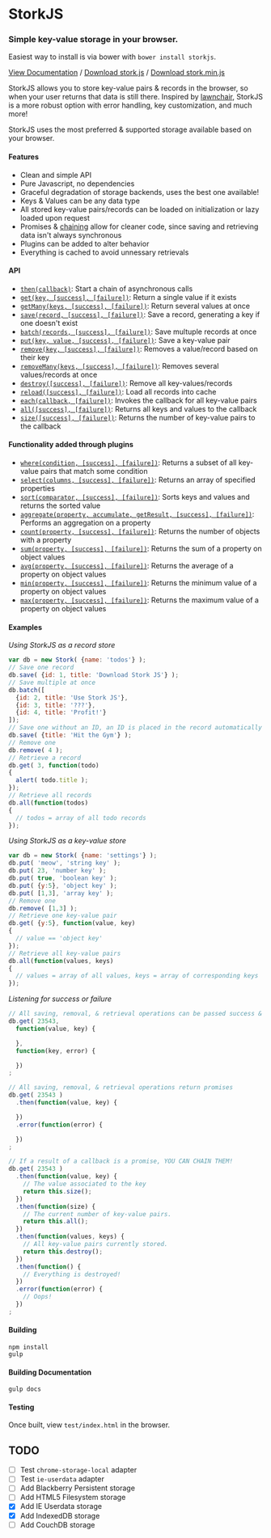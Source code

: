 # StorkJS
### Simple key-value storage in your browser. 

Easiest way to install is via bower with `bower install storkjs`.

[View Documentation](http://clickermonkey.github.io/storkjs) /
[Download stork.js](https://raw.githubusercontent.com/ClickerMonkey/storkjs/master/build/stork.js) /
[Download stork.min.js](https://raw.githubusercontent.com/ClickerMonkey/storkjs/master/build/stork.min.js)

StorkJS allows you to store key-value pairs & records in the browser, so when your user returns that data is still there.
Inspired by [lawnchair](http://brian.io/lawnchair/), StorkJS is a more robust option with error handling, key customization, and much more!

StorkJS uses the most preferred & supported storage available based on your browser.

#### Features
- Clean and simple API
- Pure Javascript, no dependencies
- Graceful degradation of storage backends, uses the best one available!
- Keys & Values can be any data type
- All stored key-value pairs/records can be loaded on initialization or lazy loaded upon request
- Promises & [chaining](#chainingExample) allow for cleaner code, since saving and retrieving data
   isn't always synchronous
- Plugins can be added to alter behavior
- Everything is cached to avoid unnessary retrievals

#### API
- [`then(callback)`](http://clickermonkey.github.io/storkjs/Stork#then): Start a chain of asynchronous calls
- [`get(key, [success], [failure])`](http://clickermonkey.github.io/storkjs/Stork#get): Return a single value if it exists
- [`getMany(keys, [success], [failure])`](http://clickermonkey.github.io/storkjs/Stork#getMany): Return several values at once
- [`save(record, [success], [failure])`](http://clickermonkey.github.io/storkjs/Stork#save): Save a record, generating a key if one doesn't exist
- [`batch(records, [success], [failure])`](http://clickermonkey.github.io/storkjs/Stork#batch): Save multuple records at once
- [`put(key, value, [success], [failure])`](http://clickermonkey.github.io/storkjs/Stork#put): Save a key-value pair
- [`remove(key, [success], [failure])`](http://clickermonkey.github.io/storkjs/Stork#remove): Removes a value/record based on their key
- [`removeMany(keys, [success], [failure])`](http://clickermonkey.github.io/storkjs/Stork#removeMany): Removes several values/records at once
- [`destroy([success], [failure])`](http://clickermonkey.github.io/storkjs/Stork#destroy): Remove all key-values/records
- [`reload([success], [failure])`](http://clickermonkey.github.io/storkjs/Stork#reload): Load all records into cache
- [`each(callback, [failure])`](http://clickermonkey.github.io/storkjs/Stork#each): Invokes the callback for all key-value pairs
- [`all([success], [failure])`](http://clickermonkey.github.io/storkjs/Stork#all): Returns all keys and values to the callback
- [`size([success], [failure])`](http://clickermonkey.github.io/storkjs/Stork#size): Returns the number of key-value pairs to the callback

#### Functionality added through plugins
- [`where(condition, [success], [failure])`](http://clickermonkey.github.io/storkjs/Stork#where): Returns a subset of all key-value pairs that match some condition
- [`select(columns, [success], [failure])`](https://clickermonkey.github.io/storkjs/Stork#select): Returns an array of specified properties
- [`sort(comparator, [success], [failure])`](https://clickermonkey.github.io/storkjs/Stork#sort): Sorts keys and values and returns the sorted value
- [`aggregate(property, accumulate, getResult, [success], [failure])`](https://clickermonkey.github.io/storkjs/Stork#aggregate): Performs an aggregation on a property
- [`count(property, [success], [failure])`](https://clickermonkey.github.io/storkjs/Stork#count): Returns the number of objects with a property
- [`sum(property, [success], [failure])`](https://clickermonkey.github.io/storkjs/Stork#sum): Returns the sum of a property on object values
- [`avg(property, [success], [failure])`](https://clickermonkey.github.io/storkjs/Stork#avg): Returns the average of a property on object values
- [`min(property, [success], [failure])`](https://clickermonkey.github.io/storkjs/Stork#min): Returns the minimum value of a property on object values
- [`max(property, [success], [failure])`](https://clickermonkey.github.io/storkjs/Stork#max): Returns the maximum value of a property on object values

#### Examples
*Using StorkJS as a record store*

```javascript
var db = new Stork( {name: 'todos'} );
// Save one record
db.save( {id: 1, title: 'Download Stork JS'} );
// Save multiple at once
db.batch([
  {id: 2, title: 'Use Stork JS'},
  {id: 3, title: '???'},
  {id: 4, title: 'Profit!'}
]);
// Save one without an ID, an ID is placed in the record automatically
db.save( {title: 'Hit the Gym'} );
// Remove one
db.remove( 4 );
// Retrieve a record
db.get( 3, function(todo) 
{
  alert( todo.title );
});
// Retrieve all records
db.all(function(todos) 
{
  // todos = array of all todo records
});
```

*Using StorkJS as a key-value store*
```javascript
var db = new Stork( {name: 'settings'} );
db.put( 'meow', 'string key' );
db.put( 23, 'number key' );
db.put( true, 'boolean key' );
db.put( {y:5}, 'object key' );
db.put( [1,3], 'array key' );
// Remove one
db.remove( [1,3] );
// Retrieve one key-value pair
db.get( {y:5}, function(value, key)
{
  // value == 'object key'
});
// Retrieve all key-value pairs
db.all(function(values, keys)
{
  // values = array of all values, keys = array of corresponding keys
});
```

<span id="chainingExample"></span>
*Listening for success or failure*
```javascript
// All saving, removal, & retrieval operations can be passed success & failure callbacks
db.get( 23543,
  function(value, key) {

  },
  function(key, error) {

  })
;

// All saving, removal, & retrieval operations return promises
db.get( 23543 )
  .then(function(value, key) {

  })
  .error(function(error) {

  })
;

// If a result of a callback is a promise, YOU CAN CHAIN THEM!
db.get( 23543 )
  .then(function(value, key) {
    // The value associated to the key
    return this.size();
  })
  .then(function(size) {
    // The current number of key-value pairs.
    return this.all();
  })
  .then(function(values, keys) {
    // All key-value pairs currently stored.
    return this.destroy();
  })
  .then(function() {
    // Everything is destroyed!
  })
  .error(function(error) {
    // Oops!
  })
;
```

#### Building

```
npm install
gulp
```

#### Building Documentation
```
gulp docs
```

#### Testing
Once built, view `test/index.html` in the browser.

## TODO
- [ ] Test `chrome-storage-local` adapter
- [ ] Test `ie-userdata` adapter
- [ ] Add Blackberry Persistent storage
- [ ] Add HTML5 Filesystem storage
- [X] Add IE Userdata storage
- [X] Add IndexedDB storage
- [ ] Add CouchDB storage
